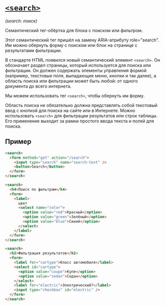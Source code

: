 # [`<search>`](../index.md)

_(search: поиск)_

Семантический тег-обёртка для блока с поиском или фильтром.

Этот семантический тег пришёл на замену ARIA-атрибуту role="search". Им можно обернуть форму с поиском или блок на странице с результатами фильтрации.

В стандарте HTML появился новый семантический элемент `<search>`. Он обозначает раздел страницы, который используется для поиска или фильтрации. Он должен содержать элементы управления формой (например, текстовые поля, выпадающие меню, кнопки и так далее), а область поиска или фильтрации может быть любой: от одного документа до всего интернета.

Мы можем использовать тег `<search>`, чтобы обернуть им форму.

Область поиска не обязательно должна представлять собой текстовый ввод с кнопкой для поиска на сайте или в Интернете. Можно использовать `<search>` для фильтрации результатов или строк таблицы. Его применение выходит за рамки простого ввода текста и полей для поиска.

## Пример

```html
<search>
  <form method="get" action="/search">
    <input type="search" name="search-text" />
    <button>Search</button>
  </form>
</search>
```

```html
<search>
  <h4>Поиск по фильтрам</h4>
  <form>
    <label>
      цвет
      <select name="color">
        <option value="red">Красный</option>
        <option value="green">Зелёный</option>
        <option value="blue">Синий</option>
      </select>
    </label>
  </form>
</search>
```

```html
<search>
  <h2>Фильтрация результатов</h2>
  <form>
    <label for="cartype">Класс автомобиля</label>
    <select id="cartype">
      <option value="coupe">Купе</option>
      <option value="sedan">Седан</option>
    </select>
    <label for="electric">Электрический?</label>
    <input type="checkbox" id="electric" />
  </form>
</search>
```
